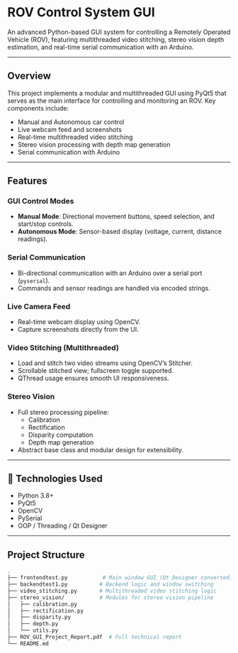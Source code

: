 # ROV Control System GUI

An advanced Python-based GUI system for controlling a Remotely Operated Vehicle (ROV), featuring multithreaded video stitching, stereo vision depth estimation, and real-time serial communication with an Arduino.

---

##  Overview

This project implements a modular and multithreaded GUI using PyQt5 that serves as the main interface for controlling and monitoring an ROV. Key components include:

- Manual and Autonomous car control
- Live webcam feed and screenshots
- Real-time multithreaded video stitching
- Stereo vision processing with depth map generation
- Serial communication with Arduino

---

## Features

### GUI Control Modes
- **Manual Mode**: Directional movement buttons, speed selection, and start/stop controls.
- **Autonomous Mode**: Sensor-based display (voltage, current, distance readings).

### Serial Communication
- Bi-directional communication with an Arduino over a serial port (`pyserial`).
- Commands and sensor readings are handled via encoded strings.

### Live Camera Feed
- Real-time webcam display using OpenCV.
- Capture screenshots directly from the UI.

### Video Stitching (Multithreaded)
- Load and stitch two video streams using OpenCV’s Stitcher.
- Scrollable stitched view; fullscreen toggle supported.
- QThread usage ensures smooth UI responsiveness.

### Stereo Vision
- Full stereo processing pipeline:
  - Calibration
  - Rectification
  - Disparity computation
  - Depth map generation
- Abstract base class and modular design for extensibility.

---

## 🧠 Technologies Used

- Python 3.8+
- PyQt5
- OpenCV
- PySerial
- OOP / Threading / Qt Designer

---

## Project Structure

```bash
.
├── frontendtest.py           # Main window GUI (Qt Designer converted)
├── backendtest1.py          # Backend logic and window switching
├── video_stitching.py       # Multithreaded video stitching logic
├── stereo_vision/           # Modules for stereo vision pipeline
│   ├── calibration.py
│   ├── rectification.py
│   ├── disparity.py
│   ├── depth.py
│   └── utils.py
├── ROV_GUI_Project_Report.pdf  # Full technical report
└── README.md
